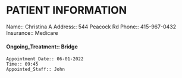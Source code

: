 # PATIENT INFORMATION
Name::  Christina A
Address:: 544 Peacock Rd
Phone:: 415-967-0432
Insurance:: Medicare
#### Ongoing_Treatment:: Bridge
	Appointment_Date:: 06-01-2022
	Time:: 09:45 
	Appointed_Staff:: John